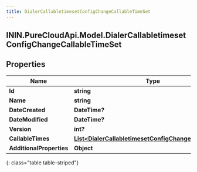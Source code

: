 ```yaml
---
title: DialerCallabletimesetConfigChangeCallableTimeSet
---
```

## ININ.PureCloudApi.Model.DialerCallabletimesetConfigChangeCallableTimeSet

## Properties

|Name | Type | Description | Notes|
|------------ | ------------- | ------------- | -------------|
| **Id** | **string** |  | [optional] |
| **Name** | **string** |  | [optional] |
| **DateCreated** | **DateTime?** |  | [optional] |
| **DateModified** | **DateTime?** |  | [optional] |
| **Version** | **int?** |  | [optional] |
| **CallableTimes** | [**List&lt;DialerCallabletimesetConfigChangeCallableTime&gt;**](DialerCallabletimesetConfigChangeCallableTime.html) |  | [optional] |
| **AdditionalProperties** | **Object** |  | [optional] |
{: class="table table-striped"}


